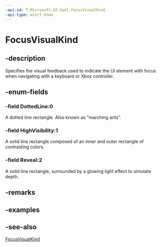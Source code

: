 ```yaml
---
-api-id: T:Microsoft.UI.Xaml.FocusVisualKind
-api-type: winrt enum
---
```


<!-- Enumeration syntax
public enum Microsoft.UI.Xaml.FocusVisualKind : int
-->

# FocusVisualKind

## -description

Specifies the visual feedback used to indicate the UI element with focus when navigating with a keyboard or Xbox controller.

## -enum-fields

### -field DottedLine:0

A dotted line rectangle. Also known as "marching ants".

### -field HighVisibility:1

A solid line rectangle composed of an inner and outer rectangle of contrasting colors.

### -field Reveal:2

A solid line rectangle, surrounded by a glowing light effect to simulate depth.

## -remarks

## -examples

## -see-also

[FocusVisualKind](/uwp/api/windows.ui.xaml.application.FocusVisualKind)
